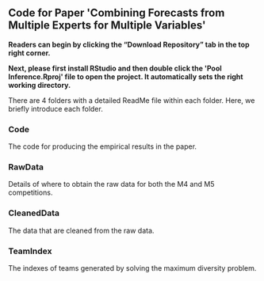 ## Code for Paper 'Combining Forecasts from Multiple Experts for Multiple Variables'
 
**Readers can begin by clicking the “Download Repository” tab in the top right corner.**
 
**Next, please first install RStudio and then double click the 'Pool Inference.Rproj' file to open the project. It automatically sets the right working directory.**

There are 4 folders with a detailed ReadMe file within each folder. Here, we briefly introduce each folder.

### Code
The code for producing the empirical results in the paper.  

### RawData
Details of where to obtain the raw data for both the M4 and M5 competitions. 

### CleanedData 
The data that are cleaned from the raw data.

### TeamIndex
The indexes of teams generated by solving the maximum diversity problem. 
